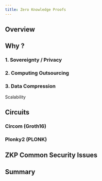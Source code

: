 ```yaml
---
title: Zero Knowledge Proofs
---
```


## Overview

## Why ? 

### 1. Sovereignty / Privacy

### 2. Computing Outsourcing

### 3. Data Compression 
Scalability


## Circuits

### Circom (Groth16)

### Plonky2 (PLONK)


## ZKP Common Security Issues

## Summary
